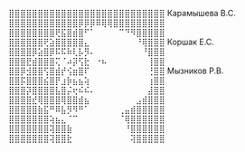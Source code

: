 ⣿⣿⣿⣿⣿⣿⣿⣿⣿⣿⣿⣿⣿⣿⣿⣿⣿⣿⣿⣿⣿⣿⣿⣿⣿⣿⣿                                               Карамышева В.С.
⣿⣿⣿⣿⣿⣿⣿⣿⣿⣿⣿⣿⡿⡿⡿⠿⢿⢿⣿⣿⣿⣿⣿⣿⣿⣿⣿                                               
⣿⣿⣿⣿⣿⣿⣿⣿⢟⣯⣿⣾⣿⠋⠁⠀⠀⠀⠀⠉⠙⠻⣿⣿⣿⣿⣿                                               
⣿⣿⣿⣿⣿⣿⢟⣵⣿⣿⣿⣿⣿⣄⠀⠀⠀⠀⠀⠀⠀⠀⠘⢿⣿⣿⣿                                                 Коршак Е.С.
⣿⣿⣿⣿⡿⣵⣿⡿⠯⠯⠷⢇⡧⡻⠄⠀⠀⠀⠀⠀⠀⠀⠀⠘⣿⣿⣿
⣿⣿⣿⣟⣾⣿⣿⣿⢍⠈⠴⡽⢫⣗⠀⠐⠦⠀⠀⠀⠀⠀⠀⠀⢸⣿⣿
⣿⣿⡿⣺⣿⣿⢫⣿⣾⡞⢪⣶⣿⠏⠀⠀⠀⠀⠀⠀⠀⠀⠀⠀⢘⣿⣿                                                 Мызников Р.В.
⣿⣿⡯⣿⣿⣿⣮⣿⡟⣰⡷⣦⣦⢵⠀⠀⠀⠀⠀⠀⠀⠀⠀⠀⢰⣿⣿
⣿⣿⣿⡽⣿⣿⣿⣿⣧⣿⡬⢖⠮⠮⠄⠀⠀⠀⠀⠀⠀⠀⠀⠀⣼⣿⣿
⣿⣿⣿⣿⣞⢿⣿⣿⣿⢿⣿⣿⣾⣦⠀⠀⠀⠀⠀⠀⠀⠀⣠⣾⣿⣿⣿
⣿⣿⣿⣿⣿⣷⣯⠛⠿⣧⡻⠻⠛⠁⠀⠀⠀⠀⠀⢀⣤⣾⣿⣿⣿⣿⣿
⣿⣿⣿⣿⣿⣿⣿⢵⣦⣄⠈⠉⠀⠀⠀⠀⠀⠀⠀⠈⢿⣿⣿⣿⣿⣿⣿
⣿⣿⣿⣿⣿⣿⣿⢽⣿⣿⣷⠀⠀⠀⠀⠀⠀⠀⠀⠀⠘⣿⣿⣿⣿⣿⣿
⣿⣿⣿⣿⣿⣿⣿⢽⣿⣿⣗⠀⠀⠀⠀⠀⠀⠀⠀⠀⠀⢽⣿⣿⣿⣿⣿
